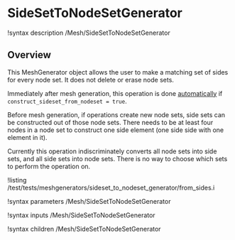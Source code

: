 # SideSetToNodeSetGenerator

!syntax description /Mesh/SideSetToNodeSetGenerator

## Overview


This MeshGenerator object allows the user to make a matching set of sides for every node set. It does not delete or erase node sets.

Immediately after mesh generation,
this operation is done [automatically](MooseMesh.md#more_detail) if `construct_sideset_from_nodeset = true`.

Before mesh generation, if operations create new node sets, side sets can be constructed out of those node sets.
There needs to be at least four nodes in a node set to construct one side element (one side side with one element in it).

Currently this operation indiscriminately converts all node sets into side sets, and all side sets into node sets.
There is no way to choose which sets to perform the operation on.

!listing /test/tests/meshgenerators/sideset_to_nodeset_generator/from_sides.i

!syntax parameters /Mesh/SideSetToNodeSetGenerator

!syntax inputs /Mesh/SideSetToNodeSetGenerator

!syntax children /Mesh/SideSetToNodeSetGenerator
